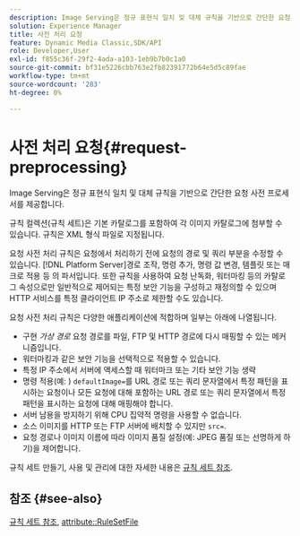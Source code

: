```yaml
---
description: Image Serving은 정규 표현식 일치 및 대체 규칙을 기반으로 간단한 요청 사전 프로세서를 제공합니다.
solution: Experience Manager
title: 사전 처리 요청
feature: Dynamic Media Classic,SDK/API
role: Developer,User
exl-id: f855c36f-29f2-4ada-a103-1eb9b7b0c1a0
source-git-commit: bf31e5226cbb763e2fb82391772b64e5d5c89fae
workflow-type: tm+mt
source-wordcount: '283'
ht-degree: 0%

---
```


# 사전 처리 요청{#request-preprocessing}

Image Serving은 정규 표현식 일치 및 대체 규칙을 기반으로 간단한 요청 사전 프로세서를 제공합니다.

규칙 컬렉션(규칙 세트)은 기본 카탈로그를 포함하여 각 이미지 카탈로그에 첨부할 수 있습니다. 규칙은 XML 형식 파일로 지정됩니다.

요청 사전 처리 규칙은 요청에서 처리하기 전에 요청의 경로 및 쿼리 부분을 수정할 수 있습니다. [!DNL Platform Server]경로 조작, 명령 추가, 명령 값 변경, 템플릿 또는 매크로 적용 등 의 파서입니다. 또한 규칙을 사용하여 요청 난독화, 워터마킹 등의 카탈로그 속성으로만 일반적으로 제어되는 특정 보안 기능을 구성하고 재정의할 수 있으며 HTTP 서비스를 특정 클라이언트 IP 주소로 제한할 수도 있습니다.

요청 사전 처리 규칙은 다양한 애플리케이션에 적합하며 일부는 아래에 나열됩니다.

* 구현 *가상 경로* 요청 경로를 파일, FTP 및 HTTP 경로에 다시 매핑할 수 있는 메커니즘입니다.
* 워터마킹과 같은 보안 기능을 선택적으로 적용할 수 있습니다.
* 특정 IP 주소에서 서버에 액세스할 때 워터마크 또는 기타 보안 기능 생략
* 명령 적용(예: ) `defaultImage=`를 URL 경로 또는 쿼리 문자열에서 특정 패턴을 표시하는 요청이나 모든 요청에 대해 포함하는 URL 경로 또는 쿼리 문자열에서 특정 패턴을 표시하는 요청에 대해 매핑해야 합니다.
* 서버 남용을 방지하기 위해 CPU 집약적 명령을 사용할 수 없습니다.
* 소스 이미지를 HTTP 또는 FTP 서버에 배치할 수 있지만 `src=`.
* 요청 경로나 이미지 이름에 따라 이미지 품질 설정(예: JPEG 품질 또는 선명하게 하기)을 제어합니다.

규칙 세트 만들기, 사용 및 관리에 대한 자세한 내용은 [규칙 세트 참조](../../../../../is-api/image-catalog/image-serving-api-ref/c-image-catalog-reference/c-rule-set-reference/c-rule-set-reference.md#concept-3e5058cf3507470b82cac638df23ea8e).

## 참조 {#see-also}

[규칙 세트 참조](../../../../../is-api/image-catalog/image-serving-api-ref/c-image-catalog-reference/c-rule-set-reference/c-rule-set-reference.md#concept-3e5058cf3507470b82cac638df23ea8e), [attribute::RuleSetFile](../../../../../is-api/image-catalog/image-serving-api-ref/c-image-catalog-reference/c-overview/c-file-formats/r-rule-set-files.md#reference-3e54cb5f4d74411a84889fed056ac093)
